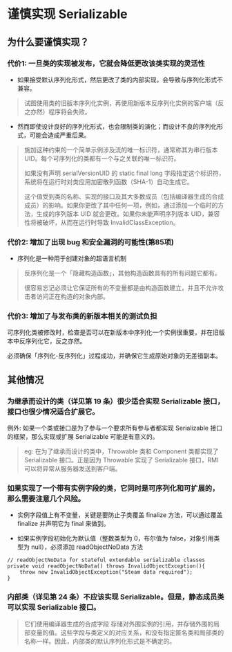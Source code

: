 # 谨慎实现 Serializable

## 为什么要谨慎实现？

### 代价1: 一旦类的实现被发布，它就会降低更改该类实现的灵活性

- 如果接受默认序列化形式，然后更改了类的内部实现，会导致与序列化形式不兼容。

> 试图使用类的旧版本序列化实例，再使用新版本反序列化实例的客户端（反之亦然）程序将会失败。

- 然而即使设计良好的序列化形式，也会限制类的演化；而设计不良的序列化形式，可能会造成严重后果。

> 施加这种约束的一个简单示例涉及流的唯一标识符，通常称其为串行版本 UID。每个可序列化的类都有一个与之关联的唯一标识符。
>
> 如果没有声明 serialVersionUID 的 static final long 字段指定这个标识符，系统将在运行时对类应用加密散列函数（SHA-1）自动生成它。
>
> 这个值受到类的名称、实现的接口及其大多数成员（包括编译器生成的合成成员）的影响。如果你更改了其中任何一项，例如，通过添加一个临时的方法，生成的序列版本 UID 就会更改。如果你未能声明序列版本 UID，兼容性将被破坏，从而在运行时导致 InvalidClassException。

### 代价2: 增加了出现 bug 和安全漏洞的可能性(第85项)

- 序列化是一种用于创建对象的超语言机制

> 反序列化是一个「隐藏构造函数」，其他构造函数具有的所有问题它都有。
>
> 很容易忘记必须让它保证所有的不变量都是由构造函数建立，并且不允许攻击者访问正在构造的对象内部。

### 代价3: 增加了与发布类的新版本相关的测试负担

可序列化类被修改时，检查是否可以在新版本中序列化一个实例很重要，并在旧版本中反序列化它，反之亦然。

必须确保「序列化-反序列化」过程成功，并确保它生成原始对象的无差错副本。

## 其他情况

### 为继承而设计的类（详见第 19 条）很少适合实现 Serializable 接口，接口也很少情况适合扩展它。

例外: 如果一个类或接口是为了参与一个要求所有参与者都实现 Serializable 接口的框架，那么实现或扩展 Serializable 可能是有意义的。

> eg: 在为了继承而设计的类中，Throwable 类和 Component 类都实现了 Serializable 接口。正是因为 Throwable 实现了 Serializable 接口，RMI 可以将异常从服务器发送到客户端。

### 如果实现了一个带有实例字段的类，它同时是可序列化和可扩展的，那么需要注意几个风险。

- 实例字段值上有不变量，关键是要防止子类覆盖 finalize 方法，可以通过覆盖 finalize 并声明它为 final 来做到。

- 如果实例字段初始化为默认值（整数类型为 0，布尔值为 false，对象引用类型为 null），必须添加 readObjectNoData 方法

```
// readObjectNoData for stateful extendable serializable classes
private void readObjectNoData() throws InvalidObjectException(){
    throw new InvalidObjectException("Steam data required");
}
```

### 内部类（详见第 24 条）不应该实现 Serializable。但是，静态成员类可以实现 Serializable 接口。

> 它们使用编译器生成的合成字段 存储对外围实例的引用，并存储外围的局部变量的值。这些字段与类定义的对应关系，和没有指定匿名类和局部类的名称一样。因此，内部类的默认序列化形式是不确定的。

